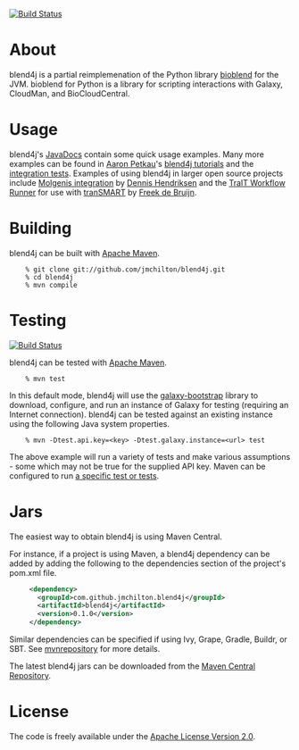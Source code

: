 [![Build Status](https://travis-ci.org/jmchilton/blend4j.png?branch=master)](https://travis-ci.org/jmchilton/blend4j)

# About

blend4j is a partial reimplemenation of the Python library [bioblend][1]
for the JVM. bioblend for Python is a library for scripting interactions
with Galaxy, CloudMan, and BioCloudCentral.

[1]: https://github.com/afgane/bioblend

# Usage

blend4j's [JavaDocs][api] contain some quick usage examples. Many more
examples can be found in  [Aaron Petkau][apetkau]'s [blend4j tutorials][tutorial]
and the [integration tests][tests]. Examples of using
blend4j in larger open source projects include [Molgenis integration][molgensis] by [Dennis Hendriksen][dennishendriksen] and the
[TraIT Workflow Runner][trait] for use with
[tranSMART][transmart] by [Freek de Bruijn][freekdb].

[api]: http://jmchilton.github.io/blend4j/apidocs/
[tutorial]: https://github.com/apetkau/blend4j-tutorials
[tests]: https://github.com/jmchilton/blend4j/tree/master/src/test/java/com/github/jmchilton/blend4j/galaxy
[molgensis]: https://github.com/molgenis/molgenis/commit/57d229a8d36fa9dae1155685e85187399863057f
[transmart]: https://github.com/transmart
[trait]: https://github.com/jmchilton/blend4j
[apetkau]: https://github.com/apetkau
[freekdb]: https://github.com/freekdb
[dennishendriksen]: https://github.com/dennishendriksen

# Building

blend4j can be built with [Apache Maven][b1].

        % git clone git://github.com/jmchilton/blend4j.git
        % cd blend4j
        % mvn compile

# Testing

[![Build Status](https://travis-ci.org/jmchilton/blend4j.png?branch=master)](https://travis-ci.org/jmchilton/blend4j)

blend4j can be tested with [Apache Maven][b1].

        % mvn test 

In this default mode, blend4j will use the [galaxy-bootstrap][t1] library to download, configure,
and run an instance of Galaxy for testing (requiring an Internet connection). blend4j can be tested against an existing instance using the following Java system properties.

        % mvn -Dtest.api.key=<key> -Dtest.galaxy.instance=<url> test

The above example will run a variety of tests and make various assumptions - some which may not be true for the supplied API key. Maven can be configured to run [a specific test or tests][t2].

[b1]: http://maven.apache.org/
[t1]: https://github.com/jmchilton/galaxy-bootstrap
[t2]: http://maven.apache.org/surefire/maven-surefire-plugin/examples/single-test.html

# Jars

The easiest way to obtain blend4j is using Maven Central. 

For instance, if a project is using Maven, a blend4j dependency can be added by 
adding the following to the dependencies section of the project's pom.xml file.

```xml
     <dependency>
       <groupId>com.github.jmchilton.blend4j</groupId>
       <artifactId>blend4j</artifactId>
       <version>0.1.0</version>
     </dependency>
```

Similar dependencies can be specified if using Ivy, Grape, Gradle, Buildr, or SBT. 
See [mvnrepository][d1] for more details.


The latest blend4j jars can be downloaded from the [Maven Central Repository][d0].

[d0]: http://search.maven.org/#search%7Cga%7C1%7Cg%3A%22com.github.jmchilton.blend4j%22
[d1]: http://mvnrepository.com/artifact/com.github.jmchilton.blend4j/blend4j/

# License

The code is freely available under the [Apache License Version 2.0][l1].

[l1]: http://www.apache.org/licenses/LICENSE-2.0.html

